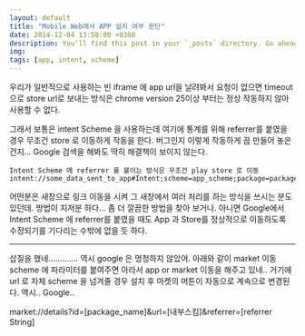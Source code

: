```yaml
---
layout: default
title: "Mobile Web에서 APP 설치 여부 판단"
date: 2014-12-04 13:58:00 +0300
description: You’ll find this post in your `_posts` directory. Go ahead and edit it and re-build the site to see your changes. # Add post description (optional)
img:  
tags: [app, intent, scheme]
---
```


우리가 일반적으로 사용하는 빈 iframe 에 app url을 날려봐서 요청이 없으면 timeout 으로 store url로 보내는 방식은
chrome version 25이상 부터는 정상 작동하지 않아 사용할 수 없다.

그래서 보통은 intent Scheme 을 사용하는데
여기에 통계를 위해 referrer를 붙였을 경우 무조건 store 로 이동하게 작동을 한다.
버그인지 이렇게 작동하게 끔 만들어 놓은건지...
Google 검색을 해봐도 딱히 해결책이 보이지 않는다.

```
Intent Scheme 에 referrer 를 붙이는 방식은 무조건 play store 로 이동
intent://some_data_sent_to_app#Intent;scheme=app_scheme;package=package_name&referrer=referrer_string;end
```

어떤분은 새창으로 링크 이동을 시켜 그 새창에서 여러 처리를 하는 방식을 쓰시는 분도 있던데.
방법이 지저분 하다...
좀 더 깔끔한 방법을 찾아 보거나. 아니면 Google에서 Intent Scheme 에 referrer를 붙였을 때도
App 과 Store를 정상적으로 이동하도록 수정되기를 기다리는 수밖에 없을 듯 하다.
 
-----------------------------------------------------------------------
삽질을 했네.............
역시 google 은 멍청하지 않았어.
아래와 같이 market 이동 scheme 에 파라미터를 붙여주면
아라서 app or market 이동을 해주고 있네..
거기에 url 로 자체 scheme 을 넘겨줄 경우 설치 후 마켓의 머튼이 자동으로 계속으로 변경된다.
역시.. Google..

market://details?id=[package_name]&url=[내부스킴]&referrer=[referrer String]